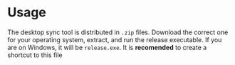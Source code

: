 # Usage

The desktop sync tool is distributed in `.zip` files. Download the correct one for your operating system, extract, and run the release executable. If you are on Windows, it will be `release.exe`. It is **recomended** to create a shortcut to this file

